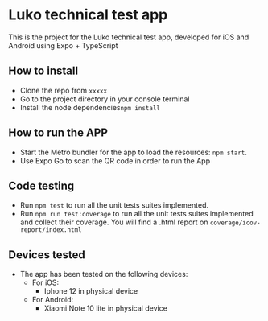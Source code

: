 # Luko technical test app

This is the project for the Luko technical test app, developed for iOS and Android using Expo + TypeScript

## How to install

- Clone the repo from `xxxxx`
- Go to the project directory in your console terminal
- Install the node dependencies`npm install`

## How to run the APP

- Start the Metro bundler for the app to load the resources: `npm start`.
- Use Expo Go to scan the QR code in order to run the App

## Code testing

- Run `npm test` to run all the unit tests suites implemented.
- Run `npm run test:coverage` to run all the unit tests suites implemented and collect their coverage. You will find a .html report on `coverage/icov-report/index.html`

## Devices tested

- The app has been tested on the following devices:
    - For iOS:
        - Iphone 12 in physical device
    - For Android:
        - Xiaomi Note 10 lite in physical device
